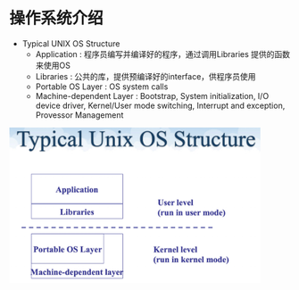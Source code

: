 # 操作系统介绍

- Typical UNIX OS Structure
  - Application             : 程序员编写并编译好的程序，通过调用Libraries 提供的函数来使用OS
  - Libraries               : 公共的库，提供预编译好的interface，供程序员使用
  - Portable OS Layer       : OS system calls
  - Machine-dependent Layer : Bootstrap, System initialization, I/O device driver, Kernel/User mode switching, Interrupt and exception, Provessor Management
 
<img src="https://github.com/kexinchu/coding-interview-university/blob/master/OperatingSystem%26Linux/pictures/typical_unix_os_structure.jpg" width="450px">